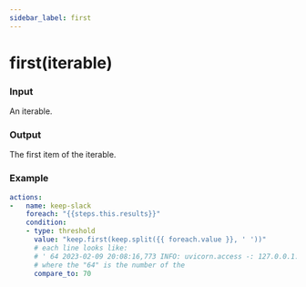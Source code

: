 ```yaml
---
sidebar_label: first
---
```


# first(iterable)

### Input
An iterable.

### Output
The first item of the iterable.

### Example
```yaml
actions:
-   name: keep-slack
    foreach: "{{steps.this.results}}"
    condition:
    - type: threshold
      value: "keep.first(keep.split({{ foreach.value }}, ' '))"
      # each line looks like:
      # ' 64 2023-02-09 20:08:16,773 INFO: uvicorn.access -: 127.0.0.1:53948 - "GET /test2 HTTP/1.1" 503 Service Unavailable'
      # where the "64" is the number of the
      compare_to: 70
```
